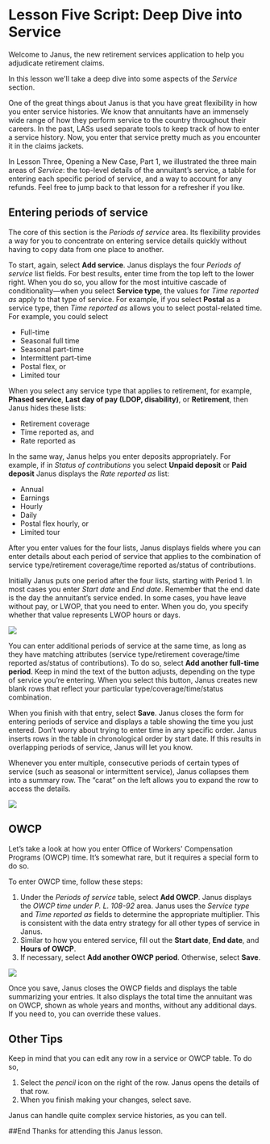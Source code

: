 # Lesson Five Script: Deep Dive into Service
Welcome to Janus, the new retirement services application to help you adjudicate retirement claims. 

In this lesson we'll take a deep dive into some aspects of the *Service* section.

One of the great things about Janus is that you have great flexibility in how you enter service histories. We know that annuitants have an immensely wide range of how they perform service to the country throughout their careers. In the past, LASs used separate tools to keep track of how to enter a service history. Now, you enter that service pretty much as you encounter it in the claims jackets.

In Lesson Three, Opening a New Case, Part 1, we illustrated the three main areas of *Service*: the top-level details of the annuitant’s service, a table for entering each specific period of service, and a way to account for any refunds. Feel free to jump back to that lesson for a refresher if you like.

## Entering periods of service
The core of this section is the *Periods of service* area. Its flexibility provides a way for you to concentrate on entering service details quickly without having to copy data from one place to another. 

To start, again, select **Add service**. Janus displays the four *Periods of service* list fields. For best results, enter time from the top left to the lower right. When you do so, you allow for the most intuitive cascade of conditionality—when you select **Service type**, the values for *Time reported as* apply to that type of service. For example, if you select **Postal** as a service type, then *Time reported as* allows you to select postal-related time. For example, you could select 
* Full-time
* Seasonal full time
* Seasonal part-time
* Intermittent part-time
* Postal flex, or 
* Limited tour

When you select any service type that applies to retirement, for example, **Phased service**, **Last day of pay (LDOP, disability)**, or **Retirement**, then Janus hides these lists: 
* Retirement coverage
* Time reported as, and 
* Rate reported as

In the same way, Janus helps you enter deposits appropriately. For example, if in *Status of contributions* you select **Unpaid deposit** or **Paid deposit** Janus displays the *Rate reported as* list:
* Annual
* Earnings
* Hourly
* Daily
* Postal flex hourly, or 
* Limited tour

After you enter values for the four lists, Janus displays fields where you can enter details about each period of service that applies to the combination of service type/retirement coverage/time reported as/status of contributions.

Initially Janus puts one period after the four lists, starting with Period 1. In most cases you enter *Start date* and *End date*. Remember that the end date is the day the annuitant’s service ended. In some cases, you have leave without pay, or LWOP, that you need to enter. When you do, you specify whether that value represents LWOP hours or days.

![](https://janustraining.blob.core.windows.net/images/lesson5-addservice.png)

You can enter additional periods of service at the same time, as long as they have matching attributes (service type/retirement coverage/time reported as/status of contributions). To do so, select **Add another full-time period**. Keep in mind the text of the button adjusts, depending on the type of service you’re entering. When you select this button, Janus creates new blank rows that reflect your particular type/coverage/time/status combination.

When you finish with that entry, select **Save**. Janus closes the form for entering periods of service and displays a table showing the time you just entered. Don’t worry about trying to enter time in any specific order. Janus inserts rows in the table in chronological order by start date. If this results in overlapping periods of service, Janus will let you know.

Whenever you enter multiple, consecutive periods of certain types of service (such as seasonal or intermittent service), Janus collapses them into a summary row. The “carat” on the left allows you to expand the row to access the details.
  
![](https://janustraining.blob.core.windows.net/images/lesson5-caratsummaryrow.png)

## OWCP
Let’s take a look at how you enter Office of Workers' Compensation Programs (OWCP) time. It’s somewhat rare, but it requires a special form to do so.

To enter OWCP time, follow these steps:
1.  Under the *Periods of service* table, select **Add OWCP**. Janus displays the *OWCP time under P. L. 108-92* area. Janus uses the *Service type* and *Time reported as* fields to determine the appropriate multiplier. This is consistent with the data entry strategy for all other types of service in Janus.
2. Similar to how you entered service, fill out the **Start date**, **End date**, and **Hours of OWCP**. 
3. If necessary, select **Add another OWCP period**. Otherwise, select **Save**.
  
![](https://janustraining.blob.core.windows.net/images/lesson5-addrowcp.png)

Once you save, Janus closes the OWCP fields and displays the table summarizing your entries. It also displays the total time the annuitant was on OWCP, shown as whole years and months, without any additional days. If you need to, you can override these values.

## Other Tips
Keep in mind that you can edit any row in a service or OWCP table. To do so, 
1. Select the *pencil* icon on the right of the row. Janus opens the details of that row. 
2. When you finish making your changes, select save.

Janus can handle quite complex service histories, as you can tell. 

##End
Thanks for attending this Janus lesson.

